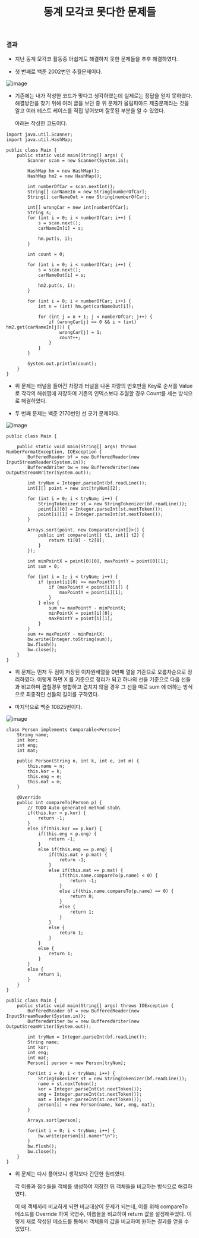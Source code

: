 ﻿---
title: "동계 모각코 못다한 문제들"
---

### 결과
  - 지난 동계 모각코 활동중 아쉽게도 해결하지 못한 문제들을 추후 해결하였다.

  - 첫 번째로 백준 2002번인 추월문제이다.

  ![image](https://user-images.githubusercontent.com/67006945/108970973-6c260d00-76c5-11eb-8ca9-2bac24e5ce26.png)

- 기존에는 내가 작성한 코드가 맞다고 생각하였는데 실제로는 정답을 얻지 못하였다. 해결방안을 찾기 위해 여러 글을 보던 중 위 문제가 올림피아드 	 제출문제라는 것을 알고 여러 테스트 케이스를 직접 넣어보며 잘못된 부분을 알 수 있었다.

  아래는 작성한 코드이다.

```
import java.util.Scanner;
import java.util.HashMap;

public class Main {
	public static void main(String[] args) {
		Scanner scan = new Scanner(System.in);

		HashMap hm = new HashMap();
		HashMap hm2 = new HashMap();

		int numberOfCar = scan.nextInt();
		String[] carNameIn = new String[numberOfCar];
		String[] carNameOut = new String[numberOfCar];
		
		int[] wrongCar = new int[numberOfCar];
		String s;
		for (int i = 0; i < numberOfCar; i++) {
			s = scan.next();
			carNameIn[i] = s;

			hm.put(s, i);
		}

		int count = 0;

		for (int i = 0; i < numberOfCar; i++) {
			s = scan.next();
			carNameOut[i] = s;
			
			hm2.put(s, i);
		}

		for (int i = 0; i < numberOfCar; i++) {
			int n = (int) hm.get(carNameOut[i]);
			
			for (int j = n + 1; j < numberOfCar; j++) {
				if (wrongCar[j] == 0 && i > (int) hm2.get(carNameIn[j])) {
					wrongCar[j] = 1;
					count++;
				}
			}
		}

		System.out.println(count);
	}
}
```

- 위 문제는 터널을 들어간 차량과 터널을 나온 차량의 번호판을 Key로 순서를 Value로 각각의 해쉬맵에 저장하여 기존의 인덱스보다 추월할 경우   Count를 세는 방식으로 해결하였다.

- 두 번째 문제는 백준 2170번인 선 긋기 문제이다.

![image](https://user-images.githubusercontent.com/67006945/108972121-58c77180-76c6-11eb-9733-bcca1214449f.png)

```
public class Main {

	public static void main(String[] args) throws NumberFormatException, IOException {
		BufferedReader bf = new BufferedReader(new InputStreamReader(System.in));
		BufferedWriter bw = new BufferedWriter(new OutputStreamWriter(System.out));

		int tryNum = Integer.parseInt(bf.readLine());
		int[][] point = new int[tryNum][2];

		for (int i = 0; i < tryNum; i++) {
			StringTokenizer st = new StringTokenizer(bf.readLine());
			point[i][0] = Integer.parseInt(st.nextToken());
			point[i][1] = Integer.parseInt(st.nextToken());
		}

		Arrays.sort(point, new Comparator<int[]>() {
			public int compare(int[] t1, int[] t2) {
				return t1[0] - t2[0];
			}
		});

		int minPointX = point[0][0], maxPointY = point[0][1];
		int sum = 0;

		for (int i = 1; i < tryNum; i++) {
			if (point[i][0] <= maxPointY) {
				if (maxPointY < point[i][1]) {
					maxPointY = point[i][1];
				}
			} else {
				sum += maxPointY - minPointX;
				minPointX = point[i][0];
				maxPointY = point[i][1];			
			}
		}
		sum += maxPointY - minPointX;
		bw.write(Integer.toString(sum));
		bw.flush();
		bw.close();
	}
}
```

- 위 문제는 먼저 두 점이 저장된 이차원배열을 0번째 열을 기준으로 오름차순으로 정리하였다. 이렇게 하면 X 를 기준으로 정리가 되고 하나의 선을 기준으로 다음 선들과 비교하며 겹칠경우 병합하고 겹치지 않을 경우 그 선을 따로 sum 에 더하는 방식으로 최종적인 선들의 길이를 구하였다.

- 마지막으로 백준 10825번이다.

![image](https://user-images.githubusercontent.com/67006945/108972661-e4d99900-76c6-11eb-91c7-bc65f9986b79.png)

```
class Person implements Comparable<Person>{
	String name;
	int kor;
	int eng;
	int mat;
	
	public Person(String n, int k, int e, int m) {
		this.name = n;
		this.kor = k;
		this.eng = e;
		this.mat = m;
	}

	@Override
	public int compareTo(Person p) {
		// TODO Auto-generated method stub\
		if(this.kor > p.kor) {
			return -1;
		}
		else if(this.kor == p.kor) {
			if(this.eng < p.eng) {
				return -1;
			}
			else if(this.eng == p.eng) {
				if(this.mat > p.mat) {
					return -1;
				}
				else if(this.mat == p.mat) {
					if(this.name.compareTo(p.name) < 0) {
						return -1;
					}
					else if(this.name.compareTo(p.name) == 0) {
						return 0;
					}
					else {
						return 1;
					}
				}
				else {
					return 1;
				}
			}
			else {
				return 1;
			}	
		}
		else {
			return 1;
		}
	}
}

public class Main {
	public static void main(String[] args) throws IOException {
		BufferedReader bf = new BufferedReader(new InputStreamReader(System.in));
		BufferedWriter bw = new BufferedWriter(new OutputStreamWriter(System.out));
		
		int tryNum = Integer.parseInt(bf.readLine());
		String name;
		int kor;
		int eng;
		int mat;
		Person[] person = new Person[tryNum];
		
		for(int i = 0; i < tryNum; i++) {
			StringTokenizer st = new StringTokenizer(bf.readLine());
			name = st.nextToken();
			kor = Integer.parseInt(st.nextToken());
		    eng = Integer.parseInt(st.nextToken());
			mat = Integer.parseInt(st.nextToken());
			person[i] = new Person(name, kor, eng, mat);
		}
		
		Arrays.sort(person);
		
		for(int i = 0; i < tryNum; i++) {
			bw.write(person[i].name+"\n");
		}
		bw.flush();
		bw.close();
	}
}
```

- 위 문제는 다시 풀어보니 생각보다 간단한 원리였다.

  각 이름과 점수들을 객체를 생성하여 저장한 뒤 객체들을 비교하는 방식으로 해결하였다. 

  이 때 객체끼리 비교하게 되면 비교대상이 문제가 되는데, 이를 위해 compareTo 메소드를 Override 하여 국영수, 이름들을 비교하여 return 값을 설정해주었다. 이렇게 새로 작성된 메소드를 통해서 객체들의 값을 비교하여 원하는 결과를 얻을 수 있었다.